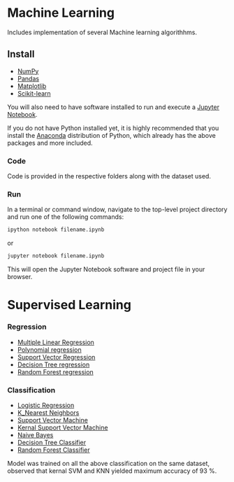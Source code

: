 
# Machine Learning

Includes implementation of several Machine learning algorithhms.


## Install

 - [NumPy](https://numpy.org/)
 - [Pandas](http://pandas.pydata.org/)
 - [Matplotlib](https://matplotlib.org/)
 - [Scikit-learn](https://scikit-learn.org/stable/)

You will also need to have software installed to run and execute a [Jupyter Notebook](http://jupyter.org/install.html).

If you do not have Python installed yet, it is highly recommended that you install the [Anaconda](https://www.anaconda.com/download/) distribution of Python, which already has the above packages and more included. 

### Code

Code is provided in the respective folders along with the dataset used.

### Run

In a terminal or command window, navigate to the top-level project directory and run one of the following commands:

```bash
ipython notebook filename.ipynb
```  
or
```bash
jupyter notebook filename.ipynb
```

This will open the Jupyter Notebook software and project file in your browser.

# Supervised Learning
### Regression
- [Multiple Linear Regression](https://github.com/tharika01/Machine-Learning/blob/main/Regression/multiple_linear_regression.ipynb)
- [Polynomial regression](https://github.com/tharika01/Machine-Learning/blob/main/Regression/polynomial_regression.ipynb)
- [Support Vector Regression](https://github.com/tharika01/Machine-Learning/blob/main/Regression/support_vector_regression.ipynb)
- [Decision Tree regression](https://github.com/tharika01/Machine-Learning/blob/main/Regression/decision_tree_regression.ipynb)
- [Random Forest regression](https://github.com/tharika01/Machine-Learning/blob/main/Regression/random_forest_regression.ipynb)

### Classification

- [Logistic Regression](https://github.com/tharika01/Machine-Learning/blob/main/Classification/logistic_regression.ipynb)
- [K_Nearest Neighbors](https://github.com/tharika01/Machine-Learning/blob/main/Classification/knn.ipynb)
- [Support Vector Machine](https://github.com/tharika01/Machine-Learning/blob/main/Classification/svm.ipynb)
- [Kernal Support Vector Machine](https://github.com/tharika01/Machine-Learning/blob/main/Classification/kernal_svm.ipynb)
- [Naive Bayes](https://github.com/tharika01/Machine-Learning/blob/main/Classification/Naive_bayes.ipynb)
- [Decision Tree Classifier](https://github.com/tharika01/Machine-Learning/blob/main/Classification/Decision%20Tree%20Classification.ipynb)
- [Random Forest Classifier](https://github.com/tharika01/Machine-Learning/blob/main/Classification/Random%20Forest%20Classifier.ipynb)

Model was trained on all the  above classification on the same dataset, observed that kernal SVM and KNN yielded maximum accuracy of 93 %.

